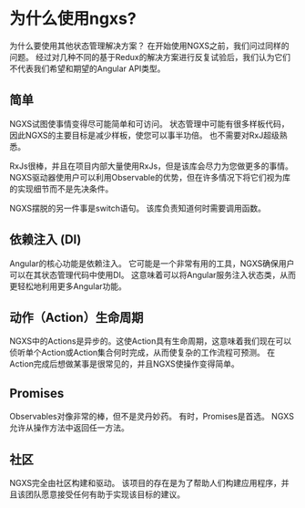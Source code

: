 # 为什么使用ngxs?

为什么要使用其他状态管理解决方案？ 在开始使用NGXS之前，我们问过同样的问题。 经过对几种不同的基于Redux的解决方案进行反复试验后，我们认为它们不代表我们希望和期望的Angular API类型。

## 简单


NGXS试图使事情变得尽可能简单和可访问。 状态管理中可能有很多样板代码，因此NGXS的主要目标是减少样板，使您可以事半功倍。 也不需要对RxJ超级熟悉。

RxJs很棒，并且在项目内部大量使用RxJs，但是该库会尽力为您做更多的事情。 NGXS驱动器使用户可以利用Observable的优势，但在许多情况下将它们视为库的实现细节而不是先决条件。

NGXS摆脱的另一件事是switch语句。 该库负责知道何时需要调用函数。

## 依赖注入 \(DI\)

Angular的核心功能是依赖注入。 它可能是一个非常有用的工具，NGXS确保用户可以在其状态管理代码中使用DI。 这意味着可以将Angular服务注入状态类，从而更轻松地利用更多Angular功能。

## 动作（Action）生命周期

NGXS中的Actions是异步的。这使Action具有生命周期，这意味着我们现在可以侦听单个Action或Action集合何时完成，从而使复杂的工作流程可预测。 在Action完成后想做某事是很常见的，并且NGXS使操作变得简单。

## Promises

Observables对像非常的棒，但不是灵丹妙药。 有时，Promises是首选。 NGXS允许从操作方法中返回任一方法。

## 社区

NGXS完全由社区构建和驱动。 该项目的存在是为了帮助人们构建应用程序，并且该团队愿意接受任何有助于实现该目标的建议。

